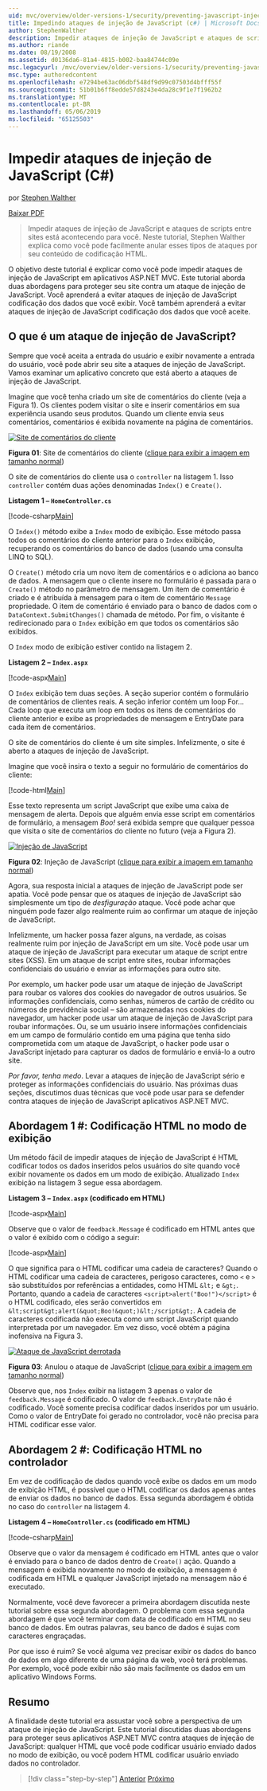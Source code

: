 ```yaml
---
uid: mvc/overview/older-versions-1/security/preventing-javascript-injection-attacks-cs
title: Impedindo ataques de injeção de JavaScript (c#) | Microsoft Docs
author: StephenWalther
description: Impedir ataques de injeção de JavaScript e ataques de scripts entre sites está acontecendo para você. Neste tutorial, Stephen Walther explica como você pode facilmente de...
ms.author: riande
ms.date: 08/19/2008
ms.assetid: d0136da6-81a4-4815-b002-baa84744c09e
msc.legacyurl: /mvc/overview/older-versions-1/security/preventing-javascript-injection-attacks-cs
msc.type: authoredcontent
ms.openlocfilehash: e7294be63ac06dbf548df9d99c07503d4bfff55f
ms.sourcegitcommit: 51b01b6ff8edde57d8243e4da28c9f1e7f1962b2
ms.translationtype: MT
ms.contentlocale: pt-BR
ms.lasthandoff: 05/06/2019
ms.locfileid: "65125503"
---
```

# <a name="preventing-javascript-injection-attacks-c"></a>Impedir ataques de injeção de JavaScript (C#)

por [Stephen Walther](https://github.com/StephenWalther)

[Baixar PDF](http://download.microsoft.com/download/8/4/8/84843d8d-1575-426c-bcb5-9d0c42e51416/ASPNET_MVC_Tutorial_06_CS.pdf)

> Impedir ataques de injeção de JavaScript e ataques de scripts entre sites está acontecendo para você. Neste tutorial, Stephen Walther explica como você pode facilmente anular esses tipos de ataques por seu conteúdo de codificação HTML.

O objetivo deste tutorial é explicar como você pode impedir ataques de injeção de JavaScript em aplicativos ASP.NET MVC. Este tutorial aborda duas abordagens para proteger seu site contra um ataque de injeção de JavaScript. Você aprenderá a evitar ataques de injeção de JavaScript codificação dos dados que você exibir. Você também aprenderá a evitar ataques de injeção de JavaScript codificação dos dados que você aceite.

## <a name="what-is-a-javascript-injection-attack"></a>O que é um ataque de injeção de JavaScript?

Sempre que você aceita a entrada do usuário e exibir novamente a entrada do usuário, você pode abrir seu site a ataques de injeção de JavaScript. Vamos examinar um aplicativo concreto que está aberto a ataques de injeção de JavaScript.

Imagine que você tenha criado um site de comentários do cliente (veja a Figura 1). Os clientes podem visitar o site e inserir comentários em sua experiência usando seus produtos. Quando um cliente envia seus comentários, comentários é exibida novamente na página de comentários.

[![Site de comentários do cliente](preventing-javascript-injection-attacks-cs/_static/image2.png)](preventing-javascript-injection-attacks-cs/_static/image1.png)

**Figura 01**: Site de comentários do cliente ([clique para exibir a imagem em tamanho normal](preventing-javascript-injection-attacks-cs/_static/image3.png))

O site de comentários do cliente usa o `controller` na listagem 1. Isso `controller` contém duas ações denominadas `Index()` e `Create()`.

**Listagem 1 – `HomeController.cs`**

[!code-csharp[Main](preventing-javascript-injection-attacks-cs/samples/sample1.cs)]

O `Index()` método exibe a `Index` modo de exibição. Esse método passa todos os comentários do cliente anterior para o `Index` exibição, recuperando os comentários do banco de dados (usando uma consulta LINQ to SQL).

O `Create()` método cria um novo item de comentários e o adiciona ao banco de dados. A mensagem que o cliente insere no formulário é passada para o `Create()` método no parâmetro de mensagem. Um item de comentário é criado e é atribuída à mensagem para o item de comentário `Message` propriedade. O item de comentário é enviado para o banco de dados com o `DataContext.SubmitChanges()` chamada de método. Por fim, o visitante é redirecionado para o `Index` exibição em que todos os comentários são exibidos.

O `Index` modo de exibição estiver contido na listagem 2.

**Listagem 2 – `Index.aspx`**

[!code-aspx[Main](preventing-javascript-injection-attacks-cs/samples/sample2.aspx)]

O `Index` exibição tem duas seções. A seção superior contém o formulário de comentários de clientes reais. A seção inferior contém um loop For... Cada loop que executa um loop em todos os itens de comentários do cliente anterior e exibe as propriedades de mensagem e EntryDate para cada item de comentários.

O site de comentários do cliente é um site simples. Infelizmente, o site é aberto a ataques de injeção de JavaScript.

Imagine que você insira o texto a seguir no formulário de comentários do cliente:

[!code-html[Main](preventing-javascript-injection-attacks-cs/samples/sample3.html)]

Esse texto representa um script JavaScript que exibe uma caixa de mensagem de alerta. Depois que alguém envia esse script em comentários de formulário, a mensagem <em>Boo!</em> será exibida sempre que qualquer pessoa que visita o site de comentários do cliente no futuro (veja a Figura 2).

[![Injeção de JavaScript](preventing-javascript-injection-attacks-cs/_static/image5.png)](preventing-javascript-injection-attacks-cs/_static/image4.png)

**Figura 02**: Injeção de JavaScript ([clique para exibir a imagem em tamanho normal](preventing-javascript-injection-attacks-cs/_static/image6.png))

Agora, sua resposta inicial a ataques de injeção de JavaScript pode ser apatia. Você pode pensar que os ataques de injeção de JavaScript são simplesmente um tipo de *desfiguração* ataque. Você pode achar que ninguém pode fazer algo realmente ruim ao confirmar um ataque de injeção de JavaScript.

Infelizmente, um hacker possa fazer alguns, na verdade, as coisas realmente ruim por injeção de JavaScript em um site. Você pode usar um ataque de injeção de JavaScript para executar um ataque de script entre sites (XSS). Em um ataque de script entre sites, roubar informações confidenciais do usuário e enviar as informações para outro site.

Por exemplo, um hacker pode usar um ataque de injeção de JavaScript para roubar os valores dos cookies do navegador de outros usuários. Se informações confidenciais, como senhas, números de cartão de crédito ou números de previdência social – são armazenadas nos cookies do navegador, um hacker pode usar um ataque de injeção de JavaScript para roubar informações. Ou, se um usuário insere informações confidenciais em um campo de formulário contido em uma página que tenha sido comprometida com um ataque de JavaScript, o hacker pode usar o JavaScript injetado para capturar os dados de formulário e enviá-lo a outro site.

*Por favor, tenha medo*. Levar a ataques de injeção de JavaScript sério e proteger as informações confidenciais do usuário. Nas próximas duas seções, discutimos duas técnicas que você pode usar para se defender contra ataques de injeção de JavaScript aplicativos ASP.NET MVC.

## <a name="approach-1-html-encode-in-the-view"></a>Abordagem 1 #: Codificação HTML no modo de exibição

Um método fácil de impedir ataques de injeção de JavaScript é HTML codificar todos os dados inseridos pelos usuários do site quando você exibir novamente os dados em um modo de exibição. Atualizado `Index` exibição na listagem 3 segue essa abordagem.

**Listagem 3 – `Index.aspx` (codificado em HTML)**

[!code-aspx[Main](preventing-javascript-injection-attacks-cs/samples/sample4.aspx)]

Observe que o valor de `feedback.Message` é codificado em HTML antes que o valor é exibido com o código a seguir:

[!code-aspx[Main](preventing-javascript-injection-attacks-cs/samples/sample5.aspx)]

O que significa para o HTML codificar uma cadeia de caracteres? Quando o HTML codificar uma cadeia de caracteres, perigoso caracteres, como `<` e `>` são substituídos por referências a entidades, como HTML `&lt;` e `&gt;`. Portanto, quando a cadeia de caracteres `<script>alert("Boo!")</script>` é o HTML codificado, eles serão convertidos em `&lt;script&gt;alert(&quot;Boo!&quot;)&lt;/script&gt;`. A cadeia de caracteres codificada não executa como um script JavaScript quando interpretada por um navegador. Em vez disso, você obtém a página inofensiva na Figura 3.

[![Ataque de JavaScript derrotada](preventing-javascript-injection-attacks-cs/_static/image8.png)](preventing-javascript-injection-attacks-cs/_static/image7.png)

**Figura 03**: Anulou o ataque de JavaScript ([clique para exibir a imagem em tamanho normal](preventing-javascript-injection-attacks-cs/_static/image9.png))

Observe que, nos `Index` exibir na listagem 3 apenas o valor de `feedback.Message` é codificado. O valor de `feedback.EntryDate` não é codificado. Você somente precisa codificar dados inseridos por um usuário. Como o valor de EntryDate foi gerado no controlador, você não precisa para HTML codificar esse valor.

## <a name="approach-2-html-encode-in-the-controller"></a>Abordagem 2 #: Codificação HTML no controlador

Em vez de codificação de dados quando você exibe os dados em um modo de exibição HTML, é possível que o HTML codificar os dados apenas antes de enviar os dados no banco de dados. Essa segunda abordagem é obtida no caso do `controller` na listagem 4.

**Listagem 4 – `HomeController.cs` (codificado em HTML)**

[!code-csharp[Main](preventing-javascript-injection-attacks-cs/samples/sample6.cs)]

Observe que o valor da mensagem é codificado em HTML antes que o valor é enviado para o banco de dados dentro de `Create()` ação. Quando a mensagem é exibida novamente no modo de exibição, a mensagem é codificada em HTML e qualquer JavaScript injetado na mensagem não é executado.

Normalmente, você deve favorecer a primeira abordagem discutida neste tutorial sobre essa segunda abordagem. O problema com essa segunda abordagem é que você terminar com data de codificado em HTML no seu banco de dados. Em outras palavras, seu banco de dados é sujas com caracteres engraçadas.

Por que isso é ruim? Se você alguma vez precisar exibir os dados do banco de dados em algo diferente de uma página da web, você terá problemas. Por exemplo, você pode exibir não são mais facilmente os dados em um aplicativo Windows Forms.

## <a name="summary"></a>Resumo

A finalidade deste tutorial era assustar você sobre a perspectiva de um ataque de injeção de JavaScript. Este tutorial discutidas duas abordagens para proteger seus aplicativos ASP.NET MVC contra ataques de injeção de JavaScript: qualquer HTML que você pode codificar usuário enviado dados no modo de exibição, ou você podem HTML codificar usuário enviado dados no controlador.

> [!div class="step-by-step"]
> [Anterior](authenticating-users-with-windows-authentication-cs.md)
> [Próximo](authenticating-users-with-forms-authentication-vb.md)
